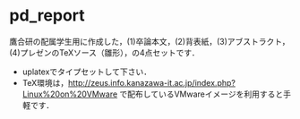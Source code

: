 # pd_report

鷹合研の配属学生用に作成した，(1)卒論本文，(2)背表紙，(3)アブストラクト，(4)プレゼンのTeXソース（雛形），の4点セットです．
- uplatexでタイプセットして下さい．
- TeX環境は，http://zeus.info.kanazawa-it.ac.jp/index.php?Linux%20on%20VMware で配布しているVMwareイメージを利用すると手軽です．
